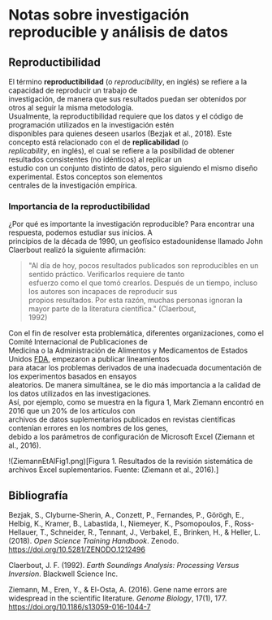 # **Notas sobre investigación reproducible y análisis de datos**
##   **Reproductibilidad**

El término **reproductibilidad** (o *reproducibility*, en inglés) se refiere a la capacidad de reproducir un trabajo de   
investigación, de manera que sus resultados puedan ser obtenidos por otros al seguir la misma metodología.   
Usualmente, la reproductibilidad requiere que los datos y el código de programación utilizados en la investigación estén   
disponibles para quienes deseen usarlos (Bezjak et al., 2018). Este concepto está relacionado con el de **replicabilidad** (o   
_replicability_, en inglés), el cual se refiere a la posibilidad de obtener resultados consistentes (no idénticos) al replicar un   
estudio con un conjunto distinto de datos, pero siguiendo el mismo diseño experimental. Estos conceptos son elementos   
centrales de la investigación empírica.    
###  **Importancia de la reproductibilidad**

¿Por qué es importante la investigación reproducible? Para encontrar una respuesta, podemos estudiar sus inicios. A   
principios de la década de 1990, un geofísico estadounidense llamado John Claerbout realizó la siguiente afirmación:

>"Al día de hoy, pocos resultados publicados son reproducibles en un sentido práctico. Verificarlos requiere de tanto   
>esfuerzo como el que tomó crearlos. Después de un tiempo, incluso los autores son incapaces de reproducir sus   
>propios resultados. Por esta razón, muchas personas ignoran la mayor parte de la literatura científica." (Claerbout,   
>1992)  

Con el fin de resolver esta problemática, diferentes organizaciones,  como el Comité Internacional de Publicaciones de   
Medicina o la Administración de Alimentos y Medicamentos de Estados Unidos [FDA](https://www.fda.gov/), empezaron a publicar lineamientos   
para atacar los problemas derivados de una inadecuada documentación de los experimentos basados en ensayos   
aleatorios. De manera simultánea, se le dio más importancia a la calidad  de los datos utilizados en las investigaciones.   
Así, por ejemplo, como se muestra en la figura 1, Mark Ziemann encontró en 2016 que un 20% de los artículos con   
archivos de datos suplementarios publicados en revistas científicas contenían errores en los nombres de los genes,   
debido a los parámetros de configuración de Microsoft Excel (Ziemann et al.,  2016).  

!(ZiemannEtAlFig1.png)[Figura 1. Resultados de la revisión sistemática de archivos Excel suplementarios. Fuente: (Ziemann et al., 2016).]  
## **Bibliografía**

Bezjak, S., Clyburne-Sherin, A., Conzett, P., Fernandes, P., Görögh, E., Helbig, K., Kramer, B., Labastida, I., Niemeyer, K., Psomopoulos, F., Ross-Hellauer, T., Schneider, R., Tennant, J., Verbakel, E., Brinken, H., & Heller, L. (2018). *Open Science Training Handbook*. Zenodo. https://doi.org/10.5281/ZENODO.1212496

Claerbout, J. F. (1992). *Earth Soundings Analysis: Processing Versus Inversion*. Blackwell Science Inc.

Ziemann, M., Eren, Y., & El-Osta, A. (2016). Gene name errors are widespread in the scientific literature. *Genome Biology*, 17(1), 177. https://doi.org/10.1186/s13059-016-1044-7

